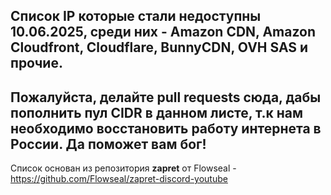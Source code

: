 Список IP которые стали недоступны 10.06.2025, среди них - Amazon CDN, Amazon Cloudfront, Cloudflare, BunnyCDN, OVH SAS и прочие.
--------------------
Пожалуйста, делайте pull requests сюда, дабы пополнить пул CIDR в данном листе, т.к нам необходимо восстановить работу интернета в России. Да поможет вам бог!
---------
Список основан из репозитория **zapret** от Flowseal - https://github.com/Flowseal/zapret-discord-youtube

